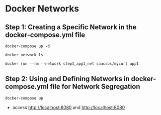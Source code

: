 # Docker Networks

## Step 1: Creating a Specific Network in the docker-compose.yml file

`docker-compose up -d`

`docker network ls`

`docker run --rm --network step1_app1_net saacsos/mycurl app1`

## Step 2: Using and Defining Networks in docker-compose.yml file for Network Segregation

`docker-compose up`

- access [http://localhost:8080](http://localhost:8080) and [http://localhost:8080](http://localhost:8080/app2)
